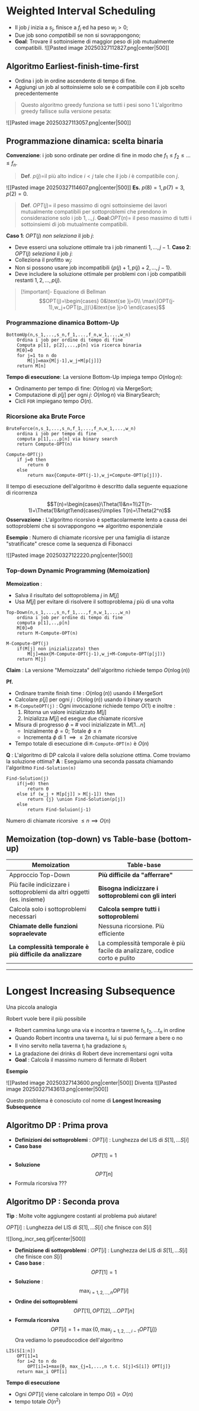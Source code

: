 # Weighted Interval Scheduling
- Il job $j$ inizia a $s_j$, finisce a $f_j$ ed ha peso $w_j\gt 0$;
- Due job sono *compatibili* se non si sovrappongono;
- **Goal**: Trovare il sottoinsieme di maggior peso di job mutualmente compatibili.
![[Pasted image 20250327112827.png|center|500]]
## Algoritmo Earliest-finish-time-first
- Ordina i job in ordine ascendente di tempo di fine.
- Aggiungi un job al sottoinsieme solo se è compatibile con il job scelto precedentemente

>Questo algoritmo greedy funziona se tutti i pesi sono $1$
>L'algoritmo greedy fallisce sulla versione pesata:

![[Pasted image 20250327113057.png|center|500]]
## Programmazione dinamica: scelta binaria
**Convenzione**: i job sono ordinate per ordine di fine in modo che $f_1\le f_2\le\dots\le f_n$.
>**Def**. $p(j)=$il più alto indice $i<j$ tale che il job $i$ è compatibile con $j$.

![[Pasted image 20250327114607.png|center|500]]
**Es.** $p(8)=1,p(7)=3,p(2)=0$.

>**Def**. $OPT(j)=$ il peso massimo di ogni sottoinsieme dei lavori mutualmente compatibili per sottoproblemi che prendono in considerazione solo i job $1,..,j$.
>**Goal**:$OPT(n)=$ il peso massimo di tutti i sottoinsiemi di job mutualmente compatibili.

**Caso 1**: $OPT(j)$ *non seleziona* il job $j$:
- Deve esserci una soluzione ottimale tra i job rimanenti $1,...,j-1$.
**Caso 2**: $OPT(j)$ *seleziona* il job $j$:
- Colleziona il profitto $w_j$:
- Non si possono usare job incompatibili $\{p(j)+1,p(j)+2,...,j-1\}$.
- Deve includere la soluzione ottimale per problemi con i job compatibili restanti $1,2,\dots,p(j)$.
>[!important]- Equazione di Bellman 
>$$OPT(j)=\begin{cases}
0&\text{se }j=0\\
\max\{OPT(j-1),w_j+OPT(p_j))\}&\text{se }j>0
\end{cases}$$

### Programmazione dinamica Bottom-Up
```pseudo
BottomUp(n,s_1,...,s_n,f_1,...,f_n,w_1,...,w_n)
	Ordina i job per ordine di tempo di fine
	Computa p[1], p[2],...,p[n] via ricerca binaria
	M[0]=0
	for j=1 to n do
		M[j]=max{M[j-1],w_j+M[p[j]]}
	return M[n]
```

**Tempo di esecuzione**: La versione Bottom-Up impiega tempo $O(n\log n)$:
- Ordinamento per tempo di fine: $O(n\log n)$ via MergeSort;
- Computazione di $p[j]$ per ogni $j$: $O(n\log n)$ via BinarySearch;
- Cicli `FOR` impiegano tempo $O(n)$. 
### Ricorsione aka Brute Force

```pseudo
BruteForce(n,s_1,...,s_n,f_1,...,f_n,w_1,...,w_n)
	ordina i job per tempo di fine
	computa p[1],..,p[n] via binary search
	return Compute-OPT(n)

Compute-OPT(j)
	if j=0 then
		return 0
	else
		return max{Compute-OPT(j-1),w_j+Compute-OPT(p[j])}.
```

Il tempo di esecuzione dell'algoritmo è descritto dalla seguente equazione di ricorrenza

$$T(n)=\begin{cases}\Theta(1)&n=1\\2T(n-1)+\Theta(1)&n\gt1\end{cases}\implies T(n)=\Theta(2^n)$$
**Osservazione** : L'algoritmo ricorsivo è spettacolarmente lento a causa dei sottoproblemi che si sovrappongono $\implies$ algoritmo esponenziale

**Esempio** : Numero di chiamate ricorsive per una famiglia di istanze "stratificate" cresce come la sequenza di Fibonacci

![[Pasted image 20250327122220.png|center|500]]
### Top-down Dynamic Programming (Memoization)

**Memoization** :
- Salva il risultato del sottoproblema $j$ in $M[j]$
- Usa $M[j]$ per evitare di risolvere il sottoproblema $j$ più di una volta

```pseudo
Top-Down(n,s_1,...,s_n,f_1,...,f_n,w_1,...,w_n)
	ordina i job per ordine di tempo di fine
	computa p[1],..,p[n]
	M[0]=0
	return M-Compute-OPT(n)

M-Compute-OPT(j)
	if(M[j] non inizializzato) then
		M[j]=max{M-Compute-OPT(j-1),w_j+M-Compute-OPT(p[j])}
	return M[j]
```

**Claim** : La versione "Memoizzata" dell'algoritmo richiede tempo $O(n\log(n))$

**Pf.**
- Ordinare tramite finish time : $O(n\log(n))$ usando il MergeSort
- Calcolare $p[j]$ per ogni $j$ : $O(n\log(n))$ usando il binary search
- `M-ComputeOPT(j)` : Ogni invocazione richiede tempo $O(1)$ e inoltre :
	1) Ritorna un valore inizializzato $M[j]$
	2) Inizializza $M[j]$ ed esegue due chiamate ricorsive
- Misura di progresso $\phi$ = # voci inizializzate in $M[1\dots n]$
	- Inizialmente $\phi=0$; Totale $\phi\leq n$
	- Incrementa $\phi$ di 1 $\implies\leq 2n$ chiamate ricorsive
- Tempo totale di esecuzione di `M-Compute-OPT(n)` è $O(n)$

**Q** : L'algoritmo di DP calcola il valore della soluzione ottima. Come troviamo la soluzione ottima?
**A** : Eseguiamo una seconda passata chiamando l'algoritmo `Find-Solution(n)`

```pseudo
Find-Solution(j)
	if(j=0) then
		return 0
	else if (w_j + M[p[j]] > M[j-1]) then
		return {j} \union Find-Solution(p[j])
	else
		return Find-Soluion(j-1)
```


Numero di chiamate ricorsive $\leq n\implies O(n)$

## Memoization (top-down) vs Table-base (bottom-up)

| Memoization                                                           | Table-base                                                                 |
| --------------------------------------------------------------------- | -------------------------------------------------------------------------- |
| Approccio Top-Down                                                    | **Più difficile da "afferrare"**                                           |
| Più facile indicizzare i sottoproblemi da altri oggetti (es. insieme) | **Bisogna indicizzare i sottoproblemi con gli interi**                     |
| Calcola solo i sottoproblemi necessari                                | **Calcola sempre tutti i sottoproblemi**                                   |
| **Chiamate delle funzioni sopraelevate**                              | Nessuna ricorsione. Più efficiente                                         |
| **La complessità temporale è più difficile da analizzare**            | La complessità temporale è più facile da analizzare, codice corto e pulito |

----
# Longest Increasing Subsequence

Una piccola analogia

Robert vuole bere il più possibile

- Robert cammina lungo una via e incontra $n$ taverne $t_1,t_2,\dots t_n$ in ordine
- Quando Robert incontra una taverna $t_i$, lui si può fermare a bere o no
- Il vino servito nella taverna $t_i$ ha gradazione $s_i$
- La gradazione dei drinks di Robert deve incrementarsi ogni volta
- **Goal** : Calcola il massimo numero di fermate di Robert

**Esempio**

![[Pasted image 20250327143600.png|center|500]]
Diventa
![[Pasted image 20250327143613.png|center|500]]

Questo problema è conosciuto col nome di **Longest Increasing Subsequence**

## Algoritmo DP : Prima prova

- **Definizioni dei sottoproblemi** : $OPT[i]$ : Lunghezza del LIS di $S[1],\dots S[i]$
- **Caso base** $$OPT[1]=1$$
- **Soluzione** $$OPT[n]$$
- Formula ricorsiva ???

## Algoritmo DP : Seconda prova

**Tip** : Molte volte aggiungere costanti al problema può aiutare!

$OPT[i]$ : Lunghezza del LIS di $S[1],\dots S[i]$ che finisce con $S[i]$

![[long_incr_seq.gif|center|500]]

- **Definizione di sottoproblemi** : $OPT[i]$ : Lunghezza del LIS di $S[1],\dots S[i]$ che finisce con $S[i]$
- **Caso base** : $$OPT[1]=1$$
- **Soluzione** : $$\max_{i=1,2,\dots,n}OPT[i]$$
- **Ordine dei sottoproblemi** $$OPT[1],OPT[2],\dots OPT[n]$$
- **Formula ricorsiva** $$OPT[i]=1+\max\{0,\max_{j=1,2,\dots,i-1}OPT[j]\}$$
Ora vediamo lo pseudocodice dell'algoritmo

```pseudo
LIS(S[1:n])
	OPT[1]=1
	for i=2 to n do
		OPT[i]=1+max{0, max_{j=1,...,n t.c. S[j]<S[i]} OPT[j]}
	return max_i OPT[i]
```

**Tempo di esecuzione**
- Ogni $OPT[i]$ viene calcolare in tempo $O(i)=O(n)$
- tempo totale $O(n^2)$

